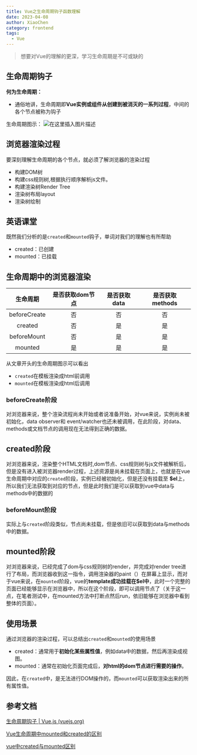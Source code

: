 ```yaml
---
title: Vue之生命周期钩子函数理解
date: 2023-04-08
author: XiaoChen
category: frontend
tags:
  - Vue
---
```


> 想要对Vue的理解的更深，学习生命周期是不可或缺的

<!-- more -->

## 生命周期钩子

**何为生命周期：**

* 通俗地讲，生命周期即**Vue实例或组件从创建到被消灭的一系列过程**，中间的各个节点被称为钩子

生命周期图示： ![在这里插入图片描述](https://p3-juejin.byteimg.com/tos-cn-i-k3u1fbpfcp/dc77a9d701624a4cb9a2091934b31855~tplv-k3u1fbpfcp-zoom-in-crop-mark:4536:0:0:0.awebp)

## 浏览器渲染过程

要深刻理解生命周期的各个节点，就必须了解浏览器的渲染过程

* 构建DOM树
* 构建css规则树,根据执行顺序解析js文件。
* 构建渲染树Render Tree
* 渲染树布局layout
* 渲染树绘制

## 英语课堂

既然我们分析的是`created`和`mounted`钩子，单词对我们的理解也有所帮助

* created：已创建
* mounted：已挂载

## 生命周期中的浏览器渲染

| **生命周期** | **是否获取dom节点** | **是否获取data** | **是否获取methods** |
| :----------: | :-----------------: | :--------------: | :-----------------: |
| beforeCreate |         否          |        否        |         否          |
|   created    |         否          |        是        |         是          |
| beforeMount  |         否          |        是        |         是          |
|   mounted    |         是          |        是        |         是          |

从文章开头的生命周期图示可以看出

* `created`在模板渲染成html前调用
* `mounted`在模板渲染成html后调用

### beforeCreate阶段

对浏览器来说，整个渲染流程尚未开始或者说准备开始，对vue来说，实例尚未被初始化，data observer和 event/watcher也还未被调用，在此阶段，对data、methods或文档节点的调用现在无法得到正确的数据。

## created阶段

对浏览器来说，渲染整个HTML文档时,dom节点、css规则树与js文件被解析后，但是没有进入被浏览器render过程，上述资源是尚未挂载在页面上，也就是在vue生命周期中对应的`created`阶段，实例已经被初始化，但是还没有挂载至 **$el**上，所以我们无法获取到对应的节点，但是此时我们是可以获取到vue中data与methods中的数据的

### beforeMount阶段

实际上与`created`阶段类似，节点尚未挂载，但是依旧可以获取到data与methods中的数据。

## mounted阶段

对浏览器来说，已经完成了dom与css规则树的render，并完成对render tree进行了布局，而浏览器收到这一指令，调用渲染器的paint（）在屏幕上显示，而对于vue来说，在`mounted`阶段，vue的**template成功挂载在$el中**，此时一个完整的页面已经能够显示在浏览器中，所以在这个阶段，即可以调用节点了（关于这一点，在笔者测试中，在mounted方法中打断点然后run，依旧能够在浏览器中看到整体的页面）。

## 使用场景

通过浏览器的渲染过程，可以总结出`created`和`mounted`的使用场景

* created：通常用于**初始化某些属性值**，例如data中的数据，然后再渲染成视图。
* mounted：通常在初始化页面完成后，**对html的dom节点进行需要的操作**。

因此，在`created`中，是无法进行DOM操作的，而`mounted`可以获取渲染出来的所有属性值。

## 参考文档

[生命周期钩子 | Vue.js (vuejs.org)](https://link.juejin.cn?target=https%3A%2F%2Fv3.cn.vuejs.org%2Fapi%2Foptions-lifecycle-hooks.html "https://v3.cn.vuejs.org/api/options-lifecycle-hooks.html")

[Vue生命周期中mounted和created的区别](https://link.juejin.cn?target=https%3A%2F%2Fblog.csdn.net%2Fxdnloveme%2Farticle%2Fdetails%2F78035065 "https://blog.csdn.net/xdnloveme/article/details/78035065")

[vue中created与mounted区别](https://link.juejin.cn?target=https%3A%2F%2Fsegmentfault.com%2Fa%2F1190000020058583 "https://segmentfault.com/a/1190000020058583")
